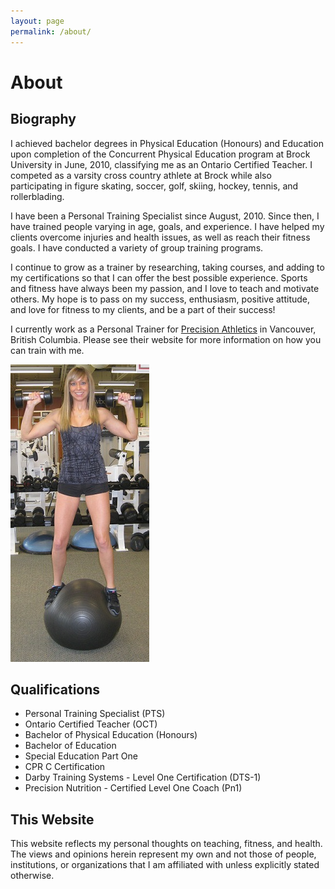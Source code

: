 ```yaml
---
layout: page
permalink: /about/
---
```


# About

## Biography

<div class=".clearfix">
<div id="biography">

<p>I achieved bachelor degrees in Physical Education (Honours) and Education upon 
completion of the Concurrent Physical Education program at Brock University in 
June, 2010, classifying me as an Ontario Certified Teacher. I competed as a 
varsity cross country athlete at Brock while also participating in figure 
skating, soccer, golf, skiing, hockey, tennis, and rollerblading.</p>

<p>I have been a Personal Training Specialist since August, 2010. Since then, 
I have trained people varying in age, goals, and experience. I have helped 
my clients overcome injuries and health issues, as well as reach their fitness 
goals. I have conducted a variety of group training programs.</p>

<p>I continue to grow as a trainer by researching, taking courses, and adding to 
my certifications so that I can offer the best possible experience. Sports and 
fitness have always been my passion, and I love to teach and motivate others. 
My hope is to pass on my success, enthusiasm, positive attitude, and love for 
fitness to my clients, and be a part of their success!</p>

<p>I currently work as a Personal Trainer for 
<a href="http://www.precisionathletics.ca/">Precision Athletics</a> in Vancouver, 
British Columbia. Please see their website for more information on how you
can train with me.</p>

</div>

<aside>
  <div id="photo">
    <img src="/images/standing_on_SB.jpg" alt="Teri-Lynn Nelson">
  </div>
</aside>
</div>

## Qualifications

- Personal Training Specialist (PTS)
- Ontario Certified Teacher (OCT)
- Bachelor of Physical Education (Honours)
- Bachelor of Education
- Special Education Part One
- CPR C Certification
- Darby Training Systems - Level One Certification (DTS-1)
- Precision Nutrition - Certified Level One Coach (Pn1)

## This Website

This website reflects my personal thoughts on teaching, fitness, and health. 
The views and opinions herein represent my own and not those of people, 
institutions, or organizations that I am affiliated with unless explicitly 
stated otherwise.
